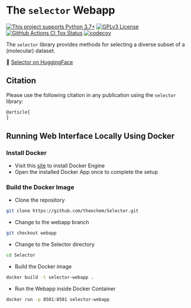 # The `selector` Webapp

[![This project supports Python 3.7+](https://img.shields.io/badge/Python-3.7+-blue.svg)](https://python.org/downloads)
[![GPLv3 License](https://img.shields.io/badge/License-GPL%20v3-yellow.svg)](https://opensource.org/licenses/)
[![GitHub Actions CI Tox Status](https://github.com/theochem/Selector/actions/workflows/ci_tox.yml/badge.svg?branch=main)](https://github.com/theochem/Selector/actions/workflows/ci_tox.yml)
[![codecov](https://codecov.io/gh/theochem/Selector/graph/badge.svg?token=0UJixrJfNJ)](https://codecov.io/gh/theochem/Selector)

The `selector` library provides methods for selecting a diverse subset of a (molecular) dataset.

🤗 [Selector on HuggingFace](https://huggingface.co/spaces/QCDevs/selector)

Citation
--------

Please use the following citation in any publication using the `selector` library:

```md
@article{
}
```

Running Web Interface Locally Using Docker
------------

### Install Docker
  - Visit this [site](https://docs.docker.com/engine/install/) to install Docker Engine
  - Open the installed Docker App once to complete the setup

### Build the Docker Image
- Clone the repository
```bash
git clone https://github.com/theochem/Selector.git
```

- Change to the webapp branch
```bash
git checkout webapp
```

- Change to the Selector directory
```bash
cd Selector
```

- Build the Docker image
```bash
docker build -t selector-webapp .
```

- Run the Webapp inside Docker Container
```bash
docker run -p 8501:8501 selector-webapp
```
